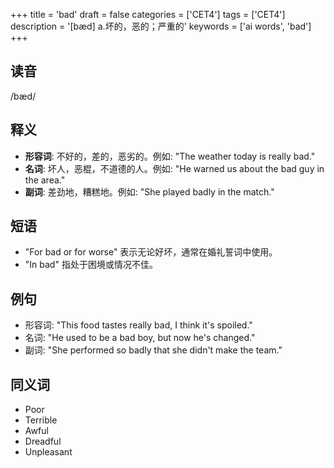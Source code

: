 +++
title = 'bad'
draft = false
categories = ['CET4']
tags = ['CET4']
description = '[bæd] a.坏的，恶的；严重的'
keywords = ['ai words', 'bad']
+++

## 读音
/bæd/

## 释义
- **形容词**: 不好的，差的，恶劣的。例如: "The weather today is really bad."
- **名词**: 坏人，恶棍，不道德的人。例如: "He warned us about the bad guy in the area."
- **副词**: 差劲地，糟糕地。例如: "She played badly in the match."

## 短语
- "For bad or for worse" 表示无论好坏，通常在婚礼誓词中使用。
- "In bad" 指处于困境或情况不佳。

## 例句
- 形容词: "This food tastes really bad, I think it's spoiled."
- 名词: "He used to be a bad boy, but now he's changed."
- 副词: "She performed so badly that she didn't make the team."

## 同义词
- Poor
- Terrible
- Awful
- Dreadful
- Unpleasant
